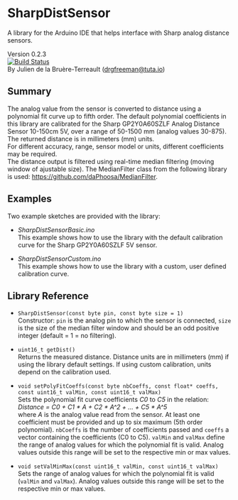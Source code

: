 # SharpDistSensor
A library for the Arduino IDE that helps interface with Sharp analog distance sensors.  

Version 0.2.3  
[![Build Status](https://travis-ci.org/DrGFreeman/SharpDistSensor.svg?branch=master)](https://travis-ci.org/DrGFreeman/SharpDistSensor)  
By Julien de la Bruère-Terreault (drgfreeman@tuta.io)

## Summary
The analog value from the sensor is converted to distance using a polynomial fit curve up to fifth order.
The default polynomial coefficients in this library are calibrated for the Sharp GP2Y0A60SZLF Analog Distance Sensor 10-150cm 5V, over a range of 50-1500 mm (analog values 30-875). The returned distance is in millimeters (mm) units.  
For different accuracy, range, sensor model or units, different coefficients may be required.  
The distance output is filtered using real-time median filtering (moving window of ajustable size). The MedianFilter class from the following library is used: https://github.com/daPhoosa/MedianFilter.

## Examples
Two example sketches are provided with the library:
* _SharpDistSensorBasic.ino_  
This example shows how to use the library with the default calibration curve for the Sharp GP2Y0A60SZLF 5V sensor.

* _SharpDistSensorCustom.ino_  
This example shows how to use the library with a custom, user defined calibration curve.

## Library Reference
* `SharpDistSensor(const byte pin, const byte size = 1)`  
Constructor: `pin` is the analog pin to which the sensor is connected, `size` is the size of the median filter window and should be an odd positive integer (default = 1 = no filtering).  

* `uint16_t getDist()`  
Returns the measured distance. Distance units are in millimeters (mm) if using the library default settings. If using custom calibration, units depend on the calibration used.  

* `void setPolyFitCoeffs(const byte nbCoeffs, const float* coeffs, const uint16_t valMin, const uint16_t valMax)`  
Sets the polynomial fit curve coefficients _C0_ to _C5_ in the relation:  
_Distance = C0 + C1 * A + C2 * A^2 + ... + C5 * A^5_  
where _A_ is the analog value read from the sensor. At least one coefficient must be provided and up to six maximum (5th order polynomial). `nbCoeffs` is the number of coefficients passed and `coeffs` a vector containing the coefficients (C0 to C5). `valMin` and `valMax` define the range of analog values for which the polynomial fit is valid. Analog values outside this range will be set to the respective min or max values.  

* `void setValMinMax(const uint16_t valMin, const uint16_t valMax)`  
Sets the range of analog values for which the polynomial fit is valid (`valMin` and `valMax`). Analog values outside this range will be set to the respective min or max values.
